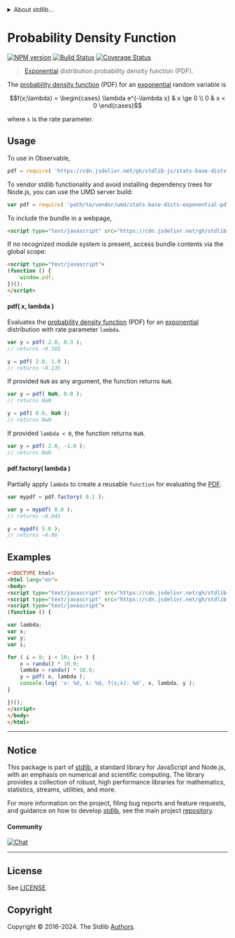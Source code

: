 <!--

@license Apache-2.0

Copyright (c) 2018 The Stdlib Authors.

Licensed under the Apache License, Version 2.0 (the "License");
you may not use this file except in compliance with the License.
You may obtain a copy of the License at

   http://www.apache.org/licenses/LICENSE-2.0

Unless required by applicable law or agreed to in writing, software
distributed under the License is distributed on an "AS IS" BASIS,
WITHOUT WARRANTIES OR CONDITIONS OF ANY KIND, either express or implied.
See the License for the specific language governing permissions and
limitations under the License.

-->


<details>
  <summary>
    About stdlib...
  </summary>
  <p>We believe in a future in which the web is a preferred environment for numerical computation. To help realize this future, we've built stdlib. stdlib is a standard library, with an emphasis on numerical and scientific computation, written in JavaScript (and C) for execution in browsers and in Node.js.</p>
  <p>The library is fully decomposable, being architected in such a way that you can swap out and mix and match APIs and functionality to cater to your exact preferences and use cases.</p>
  <p>When you use stdlib, you can be absolutely certain that you are using the most thorough, rigorous, well-written, studied, documented, tested, measured, and high-quality code out there.</p>
  <p>To join us in bringing numerical computing to the web, get started by checking us out on <a href="https://github.com/stdlib-js/stdlib">GitHub</a>, and please consider <a href="https://opencollective.com/stdlib">financially supporting stdlib</a>. We greatly appreciate your continued support!</p>
</details>

# Probability Density Function

[![NPM version][npm-image]][npm-url] [![Build Status][test-image]][test-url] [![Coverage Status][coverage-image]][coverage-url] <!-- [![dependencies][dependencies-image]][dependencies-url] -->

> [Exponential][exponential-distribution] distribution probability density function (PDF).

<section class="intro">

The [probability density function][pdf] (PDF) for an [exponential][exponential-distribution] random variable is

<!-- <equation class="equation" label="eq:exponential_pdf" align="center" raw="f(x;\lambda) = \begin{cases} \lambda e^{-\lambda x} & x \ge 0 \\ 0 & x < 0 \end{cases}" alt="Probability density function (PDF) for a Exponential distribution."> -->

```math
f(x;\lambda) = \begin{cases} \lambda e^{-\lambda x} & x \ge 0 \\ 0 & x < 0 \end{cases}
```

<!-- <div class="equation" align="center" data-raw-text="f(x;\lambda) = \begin{cases} \lambda e^{-\lambda x} &amp; x \ge 0 \\ 0 &amp; x &lt; 0 \end{cases}" data-equation="eq:exponential_pdf">
    <img src="https://cdn.jsdelivr.net/gh/stdlib-js/stdlib@51534079fef45e990850102147e8945fb023d1d0/lib/node_modules/@stdlib/stats/base/dists/exponential/pdf/docs/img/equation_exponential_pdf.svg" alt="Probability density function (PDF) for a Exponential distribution.">
    <br>
</div> -->

<!-- </equation> -->

where `λ` is the rate parameter.

</section>

<!-- /.intro -->



<section class="usage">

## Usage

To use in Observable,

```javascript
pdf = require( 'https://cdn.jsdelivr.net/gh/stdlib-js/stats-base-dists-exponential-pdf@v0.2.1-umd/browser.js' )
```

To vendor stdlib functionality and avoid installing dependency trees for Node.js, you can use the UMD server build:

```javascript
var pdf = require( 'path/to/vendor/umd/stats-base-dists-exponential-pdf/index.js' )
```

To include the bundle in a webpage,

```html
<script type="text/javascript" src="https://cdn.jsdelivr.net/gh/stdlib-js/stats-base-dists-exponential-pdf@v0.2.1-umd/browser.js"></script>
```

If no recognized module system is present, access bundle contents via the global scope:

```html
<script type="text/javascript">
(function () {
    window.pdf;
})();
</script>
```

#### pdf( x, lambda )

Evaluates the [probability density function][pdf] (PDF) for an [exponential][exponential-distribution] distribution with rate parameter `lambda`.

```javascript
var y = pdf( 2.0, 0.3 );
// returns ~0.165

y = pdf( 2.0, 1.0 );
// returns ~0.135
```

If provided `NaN` as any argument, the function returns `NaN`.

```javascript
var y = pdf( NaN, 0.0 );
// returns NaN

y = pdf( 0.0, NaN );
// returns NaN
```

If provided `lambda < 0`, the function returns `NaN`.

```javascript
var y = pdf( 2.0, -1.0 );
// returns NaN
```

#### pdf.factory( lambda )

Partially apply `lambda` to create a reusable `function` for evaluating the [PDF][pdf].

```javascript
var mypdf = pdf.factory( 0.1 );

var y = mypdf( 8.0 );
// returns ~0.045

y = mypdf( 5.0 );
// returns ~0.06
```

</section>

<!-- /.usage -->

<section class="examples">

## Examples

<!-- eslint no-undef: "error" -->

```html
<!DOCTYPE html>
<html lang="en">
<body>
<script type="text/javascript" src="https://cdn.jsdelivr.net/gh/stdlib-js/random-base-randu@umd/browser.js"></script>
<script type="text/javascript" src="https://cdn.jsdelivr.net/gh/stdlib-js/stats-base-dists-exponential-pdf@v0.2.1-umd/browser.js"></script>
<script type="text/javascript">
(function () {

var lambda;
var x;
var y;
var i;

for ( i = 0; i < 10; i++ ) {
    x = randu() * 10.0;
    lambda = randu() * 10.0;
    y = pdf( x, lambda );
    console.log( 'x: %d, λ: %d, f(x;λ): %d', x, lambda, y );
}

})();
</script>
</body>
</html>
```

</section>

<!-- /.examples -->

<!-- Section for related `stdlib` packages. Do not manually edit this section, as it is automatically populated. -->

<section class="related">

</section>

<!-- /.related -->

<!-- Section for all links. Make sure to keep an empty line after the `section` element and another before the `/section` close. -->


<section class="main-repo" >

* * *

## Notice

This package is part of [stdlib][stdlib], a standard library for JavaScript and Node.js, with an emphasis on numerical and scientific computing. The library provides a collection of robust, high performance libraries for mathematics, statistics, streams, utilities, and more.

For more information on the project, filing bug reports and feature requests, and guidance on how to develop [stdlib][stdlib], see the main project [repository][stdlib].

#### Community

[![Chat][chat-image]][chat-url]

---

## License

See [LICENSE][stdlib-license].


## Copyright

Copyright &copy; 2016-2024. The Stdlib [Authors][stdlib-authors].

</section>

<!-- /.stdlib -->

<!-- Section for all links. Make sure to keep an empty line after the `section` element and another before the `/section` close. -->

<section class="links">

[npm-image]: http://img.shields.io/npm/v/@stdlib/stats-base-dists-exponential-pdf.svg
[npm-url]: https://npmjs.org/package/@stdlib/stats-base-dists-exponential-pdf

[test-image]: https://github.com/stdlib-js/stats-base-dists-exponential-pdf/actions/workflows/test.yml/badge.svg?branch=v0.2.1
[test-url]: https://github.com/stdlib-js/stats-base-dists-exponential-pdf/actions/workflows/test.yml?query=branch:v0.2.1

[coverage-image]: https://img.shields.io/codecov/c/github/stdlib-js/stats-base-dists-exponential-pdf/main.svg
[coverage-url]: https://codecov.io/github/stdlib-js/stats-base-dists-exponential-pdf?branch=main

<!--

[dependencies-image]: https://img.shields.io/david/stdlib-js/stats-base-dists-exponential-pdf.svg
[dependencies-url]: https://david-dm.org/stdlib-js/stats-base-dists-exponential-pdf/main

-->

[chat-image]: https://img.shields.io/gitter/room/stdlib-js/stdlib.svg
[chat-url]: https://app.gitter.im/#/room/#stdlib-js_stdlib:gitter.im

[stdlib]: https://github.com/stdlib-js/stdlib

[stdlib-authors]: https://github.com/stdlib-js/stdlib/graphs/contributors

[umd]: https://github.com/umdjs/umd
[es-module]: https://developer.mozilla.org/en-US/docs/Web/JavaScript/Guide/Modules

[deno-url]: https://github.com/stdlib-js/stats-base-dists-exponential-pdf/tree/deno
[deno-readme]: https://github.com/stdlib-js/stats-base-dists-exponential-pdf/blob/deno/README.md
[umd-url]: https://github.com/stdlib-js/stats-base-dists-exponential-pdf/tree/umd
[umd-readme]: https://github.com/stdlib-js/stats-base-dists-exponential-pdf/blob/umd/README.md
[esm-url]: https://github.com/stdlib-js/stats-base-dists-exponential-pdf/tree/esm
[esm-readme]: https://github.com/stdlib-js/stats-base-dists-exponential-pdf/blob/esm/README.md
[branches-url]: https://github.com/stdlib-js/stats-base-dists-exponential-pdf/blob/main/branches.md

[stdlib-license]: https://raw.githubusercontent.com/stdlib-js/stats-base-dists-exponential-pdf/main/LICENSE

[pdf]: https://en.wikipedia.org/wiki/Probability_density_function

[exponential-distribution]: https://en.wikipedia.org/wiki/Exponential_distribution

</section>

<!-- /.links -->
